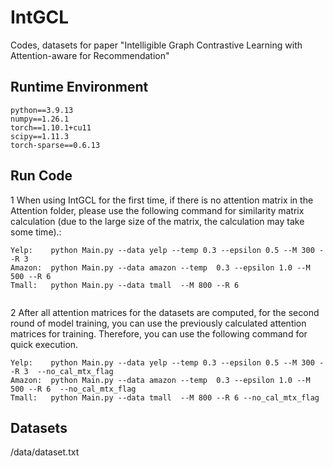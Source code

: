 # IntGCL
Codes, datasets for paper "Intelligible Graph Contrastive Learning with Attention-aware for Recommendation"

## Runtime Environment 
```
python==3.9.13
numpy==1.26.1
torch==1.10.1+cu11
scipy==1.11.3
torch-sparse==0.6.13
```

## Run Code

1 When using IntGCL for the first time, if there is no attention matrix in the Attention folder, please use the following command for similarity matrix calculation (due to the large size of the matrix, the calculation may take some time).:
```
Yelp:    python Main.py --data yelp --temp 0.3 --epsilon 0.5 --M 300 --R 3
Amazon:  python Main.py --data amazon --temp  0.3 --epsilon 1.0 --M 500 --R 6
Tmall:   python Main.py --data tmall  --M 800 --R 6


```

2 After all attention matrices for the datasets are computed, for the second round of model training, you can use the previously calculated attention matrices for training. Therefore, you can use the following command for quick execution.
```
Yelp:    python Main.py --data yelp --temp 0.3 --epsilon 0.5 --M 300 --R 3  --no_cal_mtx_flag
Amazon:  python Main.py --data amazon --temp  0.3 --epsilon 1.0 --M 500 --R 6  --no_cal_mtx_flag
Tmall:   python Main.py --data tmall  --M 800 --R 6 --no_cal_mtx_flag
```





## Datasets
/data/dataset.txt
